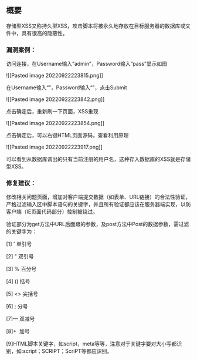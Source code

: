 ## 概要

存储型XSS又称持久型XSS，攻击脚本将被永久地存放在目标服务器的数据库或文件中，具有很高的隐蔽性。

### 漏洞案例：

访问连接，在Username输入“admin”，Password输入“pass”显示如图

![[Pasted image 20220922223815.png]]

在Username输入“<script>alert()</script>”，Password输入“<script>alert(0)</script>”，点击Submit

![[Pasted image 20220922223842.png]]

点击确定后，重新刷一下页面，XSS重现

![[Pasted image 20220922223854.png]]

点击确定后，可以右键HTML页面源码，查看利用原理

![[Pasted image 20220922223917.png]]

可以看到从数据库调出的只有当前注册的用户名，这种存入数据库的XSS就是存储型XSS。

### 修复建议：

修改相关问题页面，增加对客户端提交数据（如表单、URL链接）的合法性验证，严格过滤输入区中脚本语句的关键字，并且所有验证都应该在服务器端实现，以防客户端（IE页面代码部分）控制被绕过。

验证部分为get方法中URL后面跟的参数，及post方法中Post的数据参数，需过滤的关键字为：

[1] ' 单引号

[2] " 双引号

[3] % 百分号

[4] () 括号

[5] <> 尖括号

[6] ; 分号

[7]— 双减号

[8]+  加号

[9]HTML脚本关键字，如script，meta等等，注意对于关键字要对大小写都识别，如:script；SCRIPT；ScriPT等都应识别。
